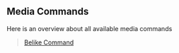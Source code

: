 ## Media Commands

Here is an overview about all available media commands

>[Belike Command](./belike.md)

<CustomLayout/>